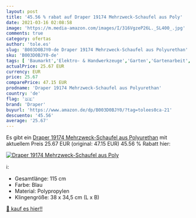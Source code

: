 ```yaml
---
layout: post
title: '45.56 % rabat auf Draper 19174 Mehrzweck-Schaufel aus Poly'
date: 2021-03-16 02:08:58
image: 'https://m.media-amazon.com/images/I/316VgzeP26L._SL400_.jpg'
comments: true
category: ofertas
author: 'tole.es'
slug: 'B003D0BJY0-de Draper 19174 Mehrzweck-Schaufel aus Polyurethan'
sku: 'B003D0BJY0-de'
tags: [ 'Baumarkt','Elektro- & Handwerkzeuge','Garten','Gartenarbeit','Gartengeräte','Handwerkzeuge','Schaufeln & Spaten','draper', ]
actualPrice: 25.67 EUR
currency: EUR
price: 25.67
comparePrice: 47.15 EUR
prodname: 'Draper 19174 Mehrzweck-Schaufel aus Polyurethan'
country: 'de'
flag: '🇩🇪'
brand: 'Draper'
buyurl: 'https://www.amazon.de/dp/B003D0BJY0/?tag=tolees0ca-21'
descuento: '45.56'
average: '25.67'
---
```


Es gibt ein [Draper 19174 Mehrzweck-Schaufel aus Polyurethan](https://www.amazon.de/dp/B003D0BJY0/?tag=tolees0ca-21) mit aktuellem Preis 25.67 EUR (original: 47.15 EUR) 45.56 % Rabatt hier:

[![Draper 19174 Mehrzweck-Schaufel aus Poly](https://m.media-amazon.com/images/I/316VgzeP26L._SL400_.jpg)](https://www.amazon.de/dp/B003D0BJY0/?tag=tolees0ca-21)

ℹ️:

- Gesamtlänge: 115 cm
- Farbe: Blau
- Material: Polypropylen
- Klingengröße: 38 x 34,5 cm (L x B)

[🛒 kauf es hier!!](https://www.amazon.de/dp/B003D0BJY0/?tag=tolees0ca-21)
